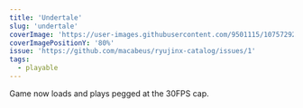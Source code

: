 ```yaml
---
title: 'Undertale'
slug: 'undertale'
coverImage: 'https://user-images.githubusercontent.com/9501115/107572927-c95d9100-6be4-11eb-8f66-310c5eea99ca.png'
coverImagePositionY: '80%'
issue: 'https://github.com/macabeus/ryujinx-catalog/issues/1'
tags:
  - playable
---
```


Game now loads and plays pegged at the 30FPS cap.

